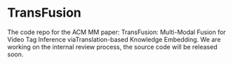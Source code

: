 # TransFusion
The code repo for the ACM MM paper: TransFusion: Multi-Modal Fusion for Video Tag Inference viaTranslation-based Knowledge Embedding.
We are working on the internal review process, the source code will be released soon.
